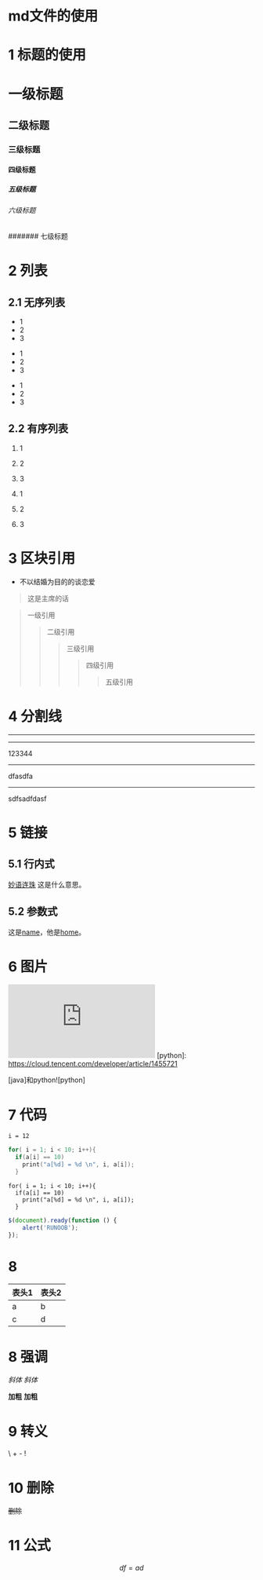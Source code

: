 


# md文件的使用
# 1 标题的使用

# 一级标题
## 二级标题
### 三级标题
#### 四级标题
##### 五级标题
###### 六级标题
####### 七级标题

# 2 列表

## 2.1 无序列表
* 1
* 2
* 3
+ 1
+ 2
+ 3
- 1
- 2
- 3

## 2.2 有序列表

1. 1
2. 2
3. 3


4. 1
3. 2
2. 3

# 3 区块引用

* 不以结婚为目的的谈恋爱
> 这是主席的话

> 一级引用
>> 二级引用
>>> 三级引用
>>>> 四级引用
>>>>> 五级引用


# 4 分割线

---

---
123344
***
dfasdfa
___
sdfsadfdasf

# 5 链接

## 5.1 行内式

[妙语连珠](http://www.baidu.com "名字") 这是什么意思。

## 5.2 参数式
[name]: http://www.baidu.com/name "名称"
[home]: http://www.baidu.com/home "主页"

这是[name]，他是[home]。

# 6 图片

![java](http://tupian.baike.com/a2_43_87_20300543669437145007874802107_140_jpg.html "Java")
[python]: https://cloud.tencent.com/developer/article/1455721

[java]和python![python]

# 7 代码
`i = 12`

```c
for( i = 1; i < 10; i++){
  if(a[i] == 10)
    print("a[%d] = %d \n", i, a[i]);
  }
```

    for( i = 1; i < 10; i++){
      if(a[i] == 10)
        print("a[%d] = %d \n", i, a[i]);
      }
      

```javascript
$(document).ready(function () {
    alert('RUNOOB');
});
```
# 8 

表头1 | 表头2
------- | -------
a | b
c | d

# 8 强调

*斜体*
_斜体_

**加粗**
__加粗__

# 9  转义
\\
\+
\-
\!

# 10 删除

~~删除~~

# 11 公式


$$df = ad$$

